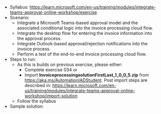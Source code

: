 - Syllabus: https://learn.microsoft.com/en-us/training/modules/integrate-teams-approval-online-workshop/exercise
- Scenario:
    - Integrate a Microsoft Teams-based approval model and the associated conditional logic into the invoice processing cloud flow.
    - Integrate the desktop flow for entering the invoice information into the approval process.
    - Integrate Outlook-based approval/rejection notifications into the invoice process.
    - Perform a test of the end-to-end invoice processing cloud flow.
- Steps to run:
    - As this is builds on previous exercise, please either:
        - Complete exercise 034 or
        - Import **InvoiceprocessingsolutionFirstLast_1_0_0_5.zip** from https://aka.ms/AutomationIADStudent. Post import steps are described in: https://learn.microsoft.com/en-us/training/modules/integrate-teams-approval-online-workshop/import-solution
    - Follow the syllabus
- Sample solution: